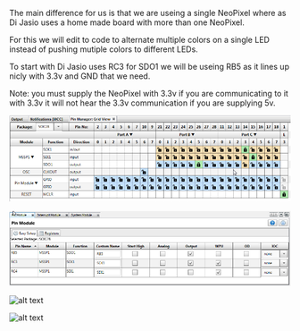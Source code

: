 The main difference for us is that we are useing a single NeoPixel where as Di Jasio uses a home made board with more than one NeoPixel. 

For this we will edit to code to alternate multiple colors on a single LED instead of pushing mutiple colors to different LEDs.

To start with Di Jasio uses RC3 for SDO1 we will be useing RB5 as it lines up nicly with 3.3v and GND that we need.

Note: you must supply the NeoPixel with 3.3v if you are communicating to it with 3.3v it will not hear the 3.3v communication if you are supplying 5v.

![alt text](https://github.com/RShankar/Intro-to-Microprocessors/blob/master/Lab%20Project%20Examples/NeoPixel%20LED/NP1.png)

![alt text](https://github.com/RShankar/Intro-to-Microprocessors/blob/master/Lab%20Project%20Examples/NeoPixel%20LED/NP2.png)

![alt text](https://github.com/RShankar/Intro-to-Microprocessors/blob/master/Lab%20Project%20Examples/NeoPixel%20LED/NP3.png)

![alt text](https://github.com/RShankar/Intro-to-Microprocessors/blob/master/Lab%20Project%20Examples/NeoPixel%20LED/NP4.png)
